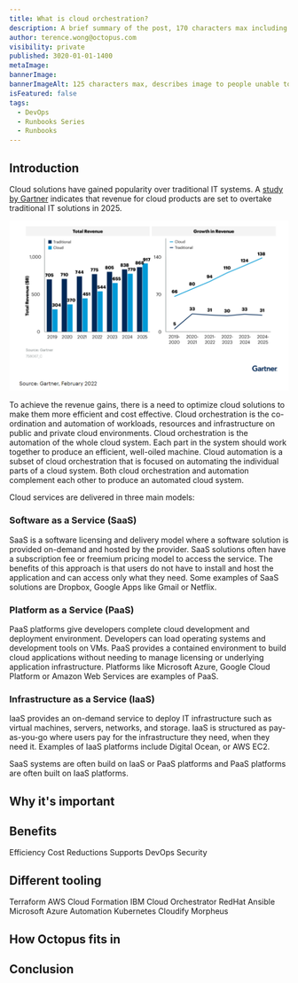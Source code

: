 ```yaml
---
title: What is cloud orchestration?
description: A brief summary of the post, 170 characters max including spaces.
author: terence.wong@octopus.com
visibility: private
published: 3020-01-01-1400
metaImage:
bannerImage:
bannerImageAlt: 125 characters max, describes image to people unable to see it.
isFeatured: false
tags:
  - DevOps
  - Runbooks Series
  - Runbooks
---
```


<!-- see https://github.com/OctopusDeploy/blog/blob/master/tags.txt for a comprehensive list of tags -->
## Introduction

Cloud solutions have gained popularity over traditional IT systems. A [study by Gartner](https://www.gartner.com/en/newsroom/press-releases/2022-02-09-gartner-says-more-than-half-of-enterprise-it-spending) indicates that revenue for cloud products are set to overtake traditional IT solutions in 2025.

![Gartner Cloud Adoption](gartner-cloud-adoption.png "width=500")

To achieve the revenue gains, there is a need to optimize cloud solutions to make them more efficient and cost effective. Cloud orchestration is the co-ordination and automation of workloads, resources and infrastructure on public and private cloud environments. Cloud orchestration is the automation of the whole cloud system. Each part in the system should work together to produce an efficient, well-oiled machine. Cloud automation is a subset of cloud orchestration that is focused on automating the individual parts of a cloud system. Both cloud orchestration and automation complement each other to produce an automated cloud system.

Cloud services are delivered in three main models:

### Software as a Service (SaaS)

SaaS is a software licensing and delivery model where a software solution is provided on-demand and hosted by the provider. SaaS solutions often have a subscription fee or freemium pricing model to access the service. The benefits of this approach is that users do not have to install and host the application and can access only what they need. Some examples of SaaS solutions are Dropbox, Google Apps like Gmail or Netflix.


### Platform as a Service (PaaS)

PaaS platforms give developers complete cloud development and deployment environment. Developers can load operating systems and development tools on VMs. PaaS provides a contained environment to build cloud applications without needing to manage licensing or underlying application infrastructure. Platforms like Microsoft Azure, Google Cloud Platform or Amazon Web Services are examples of PaaS.


### Infrastructure as a Service (IaaS)

IaaS provides an on-demand service to deploy IT infrastructure such as virtual machines, servers, networks, and storage. IaaS is structured as pay-as-you-go where users pay for the infrastructure they need, when they need it. Examples of IaaS platforms include Digital Ocean, or AWS EC2. 

SaaS systems are often build on IaaS or PaaS platforms and PaaS platforms are often built on IaaS platforms.

<!-- Good image https://azure.microsoft.com/en-au/overview/what-is-paas/ -->

## Why it's important


## Benefits

Efficiency
Cost Reductions
Supports DevOps
Security

## Different tooling

Terraform
AWS Cloud Formation
IBM Cloud Orchestrator
RedHat Ansible
Microsoft Azure Automation
Kubernetes
Cloudify
Morpheus

## How Octopus fits in

## Conclusion
